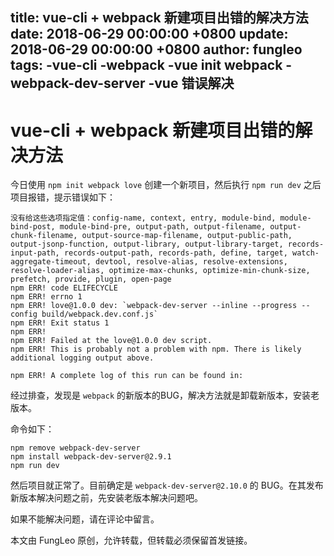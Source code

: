 title: vue-cli + webpack 新建项目出错的解决方法
date: 2018-06-29 00:00:00 +0800
update: 2018-06-29 00:00:00 +0800
author: fungleo
tags:
    -vue-cli
    -webpack
    -vue init webpack
    -webpack-dev-server
    -vue 错误解决
---

# vue-cli + webpack 新建项目出错的解决方法

今日使用 `npm init webpack love` 创建一个新项目，然后执行 `npm run dev` 之后项目报错，提示错误如下：

```#
没有给这些选项指定值：config-name, context, entry, module-bind, module-bind-post, module-bind-pre, output-path, output-filename, output-chunk-filename, output-source-map-filename, output-public-path, output-jsonp-function, output-library, output-library-target, records-input-path, records-output-path, records-path, define, target, watch-aggregate-timeout, devtool, resolve-alias, resolve-extensions, resolve-loader-alias, optimize-max-chunks, optimize-min-chunk-size, prefetch, provide, plugin, open-page
npm ERR! code ELIFECYCLE
npm ERR! errno 1
npm ERR! love@1.0.0 dev: `webpack-dev-server --inline --progress --config build/webpack.dev.conf.js`
npm ERR! Exit status 1
npm ERR! 
npm ERR! Failed at the love@1.0.0 dev script.
npm ERR! This is probably not a problem with npm. There is likely additional logging output above.

npm ERR! A complete log of this run can be found in:
```

经过排查，发现是 `webpack` 的新版本的BUG，解决方法就是卸载新版本，安装老版本。

命令如下：

```#
npm remove webpack-dev-server
npm install webpack-dev-server@2.9.1
npm run dev
```

然后项目就正常了。目前确定是 `webpack-dev-server@2.10.0` 的 BUG。在其发布新版本解决问题之前，先安装老版本解决问题吧。

如果不能解决问题，请在评论中留言。

本文由 FungLeo 原创，允许转载，但转载必须保留首发链接。

